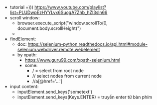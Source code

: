 - tutorial =))) https://www.youtube.com/playlist?list=PLUDwpEzHYYLvx6SuogA7Zhb_hZl3sln66
- scroll window:
    - browser.execute_script("window.scrollTo(0, document.body.scrollHeight)")
    - 
- findElement:
    - doc: https://selenium-python.readthedocs.io/api.html#module-selenium.webdriver.remote.webelement
    - by xpath:
        - https://www.guru99.com/xpath-selenium.html
        - some:
            - / = select from root node
            - // select nodes from current node
            - //a[@href='...']
- input content:
    - inputElement.send_keys('sometext')
    - inputElement.send_keys(Keys.ENTER) = truyền enter từ bàn phím
